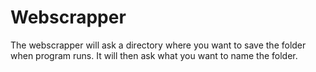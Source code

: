 # Webscrapper

The webscrapper will ask a directory where you want to save the folder when program runs. 
It will then ask what you want to name the folder. 

